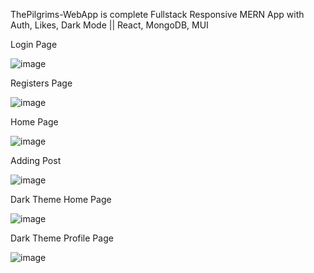 ThePilgrims-WebApp is complete Fullstack Responsive MERN App with Auth, Likes, Dark Mode || React, MongoDB, MUI

Login Page

![image](https://github.com/silvioprendi/thePilgrimsApp/assets/80984231/6adef7da-e05a-45c5-9918-67b7ee67f3da)

Registers Page

![image](https://github.com/silvioprendi/thePilgrimsApp/assets/80984231/500103ff-7c6e-470f-ad74-ee05a43a1d82)

Home Page

![image](https://github.com/silvioprendi/thePilgrimsApp/assets/80984231/74b8ba88-0932-4af9-8cbd-475efced6c46)

Adding Post

![image](https://github.com/silvioprendi/thePilgrimsApp/assets/80984231/fdf247cd-000d-4683-9586-f0a22331759c)

Dark Theme Home Page

![image](https://github.com/silvioprendi/thePilgrimsApp/assets/80984231/afe9f6e5-8b57-4599-97f6-fecdcfa0a8ac)

Dark Theme Profile Page

![image](https://github.com/silvioprendi/thePilgrimsApp/assets/80984231/d915a42b-c0cc-47d8-bc6e-64d9cd5135b9)
